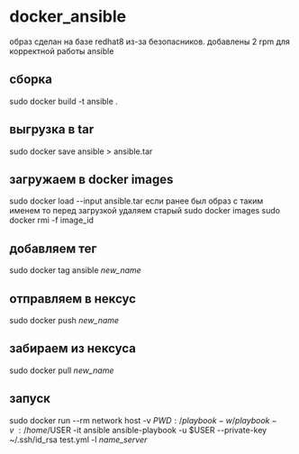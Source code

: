 # docker_ansible
образ сделан на базе redhat8 из-за безопасников. добавлены 2 rpm для корректной работы ansible
## сборка
sudo docker build -t ansible .
## выгрузка в tar
sudo docker save ansible > ansible.tar
## загружаем в docker images
sudo docker load --input ansible.tar
если ранее был образ с таким именем то перед загрузкой удаляем старый
sudo docker images
sudo docker rmi -f image_id
## добавляем тег
sudo docker tag ansible *new_name*
## отправляем в нексус
sudo docker push *new_name*
## забираем из нексуса
sudo docker pull *new_name*
## запуск
sudo docker run --rm network host -v $PWD:/playbook -w /playbook -v ~:/home/$USER -it ansible ansible-playbook -u $USER --private-key ~/.ssh/id_rsa test.yml -l *name_server*
